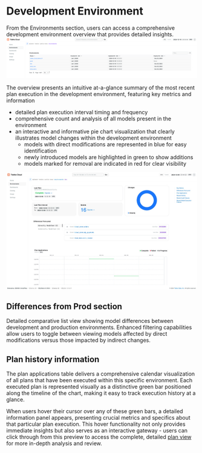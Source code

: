 # Development Environment

From the Environments section, users can access a comprehensive development environment overview that provides detailed insights.
![tcloud environment page](./development_environment/environments.png)

The overview presents an intuitive at-a-glance summary of the most recent plan execution in the development environment, featuring key metrics and information

- detailed plan execution interval timing and frequency
- comprehensive count and analysis of all models present in the environment
- an interactive and informative pie chart visualization that clearly illustrates model changes within the development environment
    - models with direct modifications are represented in blue for easy identification
    - newly introduced models are highlighted in green to show additions
    - models marked for removal are indicated in red for clear visibility

![tcloud development environment](./development_environment/tcloud_development_environment.png)

## Differences from Prod section

Detailed comparative list view showing model differences between development and production environments. Enhanced filtering capabilities allow users to toggle between viewing models affected by direct modifications versus those impacted by indirect changes.

## Plan history information

The plan applications table delivers a comprehensive calendar visualization of all plans that have been executed within this specific environment. Each executed plan is represented visually as a distinctive green bar positioned along the timeline of the chart, making it easy to track execution history at a glance.

When users hover their cursor over any of these green bars, a detailed information panel appears, presenting crucial metrics and specifics about that particular plan execution. This hover functionality not only provides immediate insights but also serves as an interactive gateway - users can click through from this preview to access the complete, detailed [plan view](plan.md) for more in-depth analysis and review.